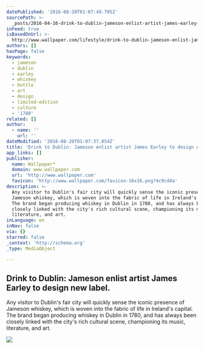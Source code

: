```yaml
---
datePublished: '2016-08-20T01:07:49.705Z'
sourcePath: >-
  _posts/2016-04-16-drink-to-dublin-jameson-enlist-artist-james-earley-to-desig.md
inFeed: true
isBasedOnUrl: >-
  http://www.wallpaper.com/lifestyle/drink-to-dublin-jameson-enlist-james-earley-to-design-their-new-label
authors: []
hasPage: false
keywords:
  - jameson
  - dublin
  - earley
  - whiskey
  - bottle
  - art
  - design
  - limited-edition
  - culture
  - '1780'
related: []
author:
  - name: ''
    url: ''
dateModified: '2016-08-20T01:07:37.054Z'
title: 'Drink to Dublin: Jameson enlist artist James Earley to design new label.'
app_links: []
publisher:
  name: Wallpaper*
  domain: www.wallpaper.com
  url: 'http://www.wallpaper.com'
  favicon: 'http://www.wallpaper.com/favicon-16x16.png?4c9cd4a'
description: >-
  Any visitor to Dublin's fair city will quickly sense the iconic presence of
  Jameson whiskey, which is woven into the fabric of life in Ireland's capital.
  The brand began producing whiskey in Dublin in 1780, and has always been
  closely linked with the city's rich cultural scene, championing its music,
  literature, and art.
inLanguage: en
inNav: false
via: {}
starred: false
_context: 'http://schema.org'
_type: MediaObject

---
```

<article style=""><h1>Drink to Dublin: Jameson enlist artist James Earley to design new label.</h1><p>Any visitor to Dublin's fair city will quickly sense the iconic presence of Jameson whiskey, which is woven into the fabric of life in Ireland's capital. The brand began producing whiskey in Dublin in 1780, and has always been closely linked with the city's rich cultural scene, championing its music, literature, and art.</p><img src="https://s3-us-west-2.amazonaws.com/the-grid-img/p/16455e4742acf25a3370643f60034b3fa72e36d7.jpg" /></article>